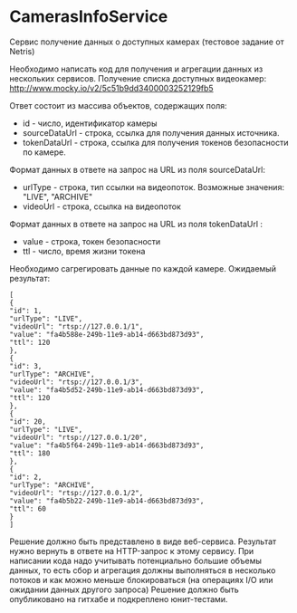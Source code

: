 # CamerasInfoService

Сервис получение данных о доступных камерах (тестовое задание от Netris)

Необходимо написать код для получения и агрегации данных из нескольких сервисов.
Получение списка доступных видеокамер:
http://www.mocky.io/v2/5c51b9dd3400003252129fb5

Ответ состоит из массива объектов, содержащих поля:
- id - число, идентификатор камеры
- sourceDataUrl - строка, ссылка для получения данных источника.
- tokenDataUrl - строка, ссылка для получения токенов безопасности по камере.
 
Формат данных в ответе на запрос на URL из поля sourceDataUrl:
- urlType - строка, тип ссылки на видеопоток. Возможные значения: "LIVE",
"ARCHIVE"
- videoUrl - строка, ссылка на видеопоток

Формат данных в ответе на запрос на URL из поля tokenDataUrl :
- value - строка, токен безопасности
- ttl - число, время жизни токена
 
Необходимо сагрегировать данные по каждой камере. Ожидаемый результат:

```
[
{
"id": 1,
"urlType": "LIVE",
"videoUrl": "rtsp://127.0.0.1/1",
"value": "fa4b588e-249b-11e9-ab14-d663bd873d93",
"ttl": 120
},
{
"id": 3,
"urlType": "ARCHIVE",
"videoUrl": "rtsp://127.0.0.1/3",
"value": "fa4b5d52-249b-11e9-ab14-d663bd873d93",
"ttl": 120
},
{
"id": 20,
"urlType": "LIVE",
"videoUrl": "rtsp://127.0.0.1/20",
"value": "fa4b5f64-249b-11e9-ab14-d663bd873d93",
"ttl": 180
},
{
"id": 2,
"urlType": "ARCHIVE",
"videoUrl": "rtsp://127.0.0.1/2",
"value": "fa4b5b22-249b-11e9-ab14-d663bd873d93",
"ttl": 60
}
]
```


Решение должно быть представлено в виде веб-сервиса. Результат нужно вернуть в
ответе на HTTP-запрос к этому сервису.
При написании кода надо учитывать потенциально большие объемы данных, то есть сбор
и агрегация должны выполняться в несколько потоков и как можно меньше блокироваться
(на операциях I/O или ожидании данных другого запроса)
Решение должно быть опубликовано на гитхабе и подкреплено юнит-тестами.